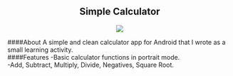 <h2 align="center">Simple Calculator</h2>
<p align="center"><img src="http://oi39.tinypic.com/2a6v9ty.jpg" /></p>


####About
A simple and clean calculator app for Android that I wrote as a small learning activity.<br />
####Features
-Basic calculator functions in portrait mode.<br />
-Add, Subtract, Multiply, Divide, Negatives, Square Root.



